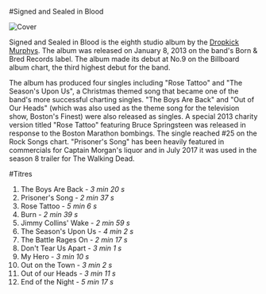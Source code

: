 #Signed and Sealed in Blood

![Cover](https://ia801601.us.archive.org/33/items/mbid-cd50d838-0e43-4388-b343-3ab1db791433/mbid-cd50d838-0e43-4388-b343-3ab1db791433-3334006246_thumb250.jpg)

Signed and Sealed in Blood is the eighth studio album by the [Dropkick Murphys](http://www.dropkickmurphys.com/). The album was released on January 8, 2013 on the band's Born & Bred Records label. The album made its debut at No.9 on the Billboard album chart, the third highest debut for the band.

The album has produced four singles including "Rose Tattoo" and "The Season's Upon Us", a Christmas themed song that became one of the band's more successful charting singles. "The Boys Are Back" and "Out of Our Heads" (which was also used as the theme song for the television show, Boston's Finest) were also released as singles. A special 2013 charity version titled "Rose Tattoo" featuring Bruce Springsteen was released in response to the Boston Marathon bombings. The single reached #25 on the Rock Songs chart. "Prisoner's Song" has been heavily featured in commercials for Captain Morgan's liquor and in July 2017 it was used in the season 8 trailer for The Walking Dead.

#Titres
1. The Boys Are Back - *3 min 20 s*
2. Prisoner's Song - *2 min 37 s*
3. Rose Tattoo - *5 min 6 s*
4. Burn - *2 min 39 s*
5. Jimmy Collins' Wake - *2 min 59 s*
6. The Season's Upon Us - *4 min 2 s*
7. The Battle Rages On - *2 min 17 s*
8. Don't Tear Us Apart - *3 min 1 s*
9. My Hero - *3 min 10 s*
10. Out on the Town - *3 min 2 s*
11. Out of our Heads - *3 min 11 s*
12. End of the Night - *5 min 17 s*
